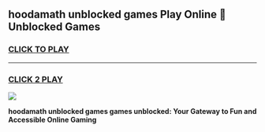 
## hoodamath unblocked games Play Online 👋 Unblocked Games
<h3>
<a href="https://premium.freeplayer.one?title=hoodamath_unblocked_games&ref=19F">CLICK TO PLAY</a></h3>
<hr>

<h3>
<a href="https://premium.freeplayer.one?title=hoodamath_unblocked_games&ref=19F">CLICK 2 PLAY</a>
  
</h3>

<a href="https://premium.freeplayer.one?title=hoodamath_unblocked_games&ref=19F"><img src="https://clearcache.store/games.png"></a>


**hoodamath unblocked games games unblocked: Your Gateway to Fun and Accessible Online Gaming**
